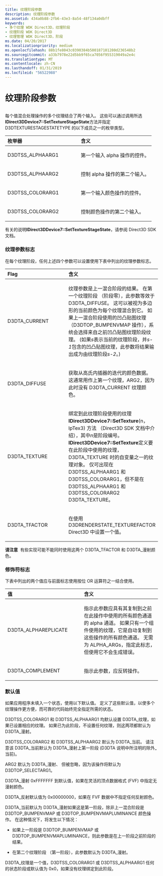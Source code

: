 ```yaml
---
title: 纹理阶段参数
description: 纹理阶段参数
ms.assetid: 434a0b88-2fb6-43e3-8a54-48f134a0dbff
keywords:
- 多个纹理 WDK Direct3D，纹理阶段
- 纹理阶段 WDK Direct3D
- 纹理管理 WDK Direct3D，阶段
ms.date: 04/20/2017
ms.localizationpriority: medium
ms.openlocfilehash: 88b1fe8043c0390384b500187101280d236548b2
ms.sourcegitcommit: a33b7978e22d5bb9f65ca7056f955319049a2e4c
ms.translationtype: MT
ms.contentlocale: zh-CN
ms.lasthandoff: 01/31/2019
ms.locfileid: "56522988"
---
```

# <a name="texture-stage-arguments"></a>纹理阶段参数


## <span id="ddk_texture_stage_arguments_gg"></span><span id="DDK_TEXTURE_STAGE_ARGUMENTS_GG"></span>


每个值混合处理操作的多个纹理结合了两个输入。 这些可以通过调用所选**IDirect3DDevice7::SetTextureStageState**方法并指定 D3DTEXTURESTAGESTATETYPE 的以下成员之一的枚举类型。

<table>
<colgroup>
<col width="50%" />
<col width="50%" />
</colgroup>
<thead>
<tr class="header">
<th align="left">枚举器</th>
<th align="left">含义</th>
</tr>
</thead>
<tbody>
<tr class="odd">
<td align="left"><p>D3DTSS_ALPHAARG1</p></td>
<td align="left"><p>第一个输入 alpha 操作的控件。</p></td>
</tr>
<tr class="even">
<td align="left"><p>D3DTSS_ALPHAARG2</p></td>
<td align="left"><p>控制 alpha 操作的第二个输入。</p></td>
</tr>
<tr class="odd">
<td align="left"><p>D3DTSS_COLORARG1</p></td>
<td align="left"><p>第一个输入颜色操作的控件。</p></td>
</tr>
<tr class="even">
<td align="left"><p>D3DTSS_COLORARG2</p></td>
<td align="left"><p>控制颜色操作的第二个输入。</p></td>
</tr>
</tbody>
</table>

 

有关的说明**IDirect3DDevice7::SetTextureStageState**，请参阅 Direct3D SDK 文档。

### <a name="span-idtextureargumentflagsspanspan-idtextureargumentflagsspantexture-argument-flags"></a><span id="texture_argument_flags"></span><span id="TEXTURE_ARGUMENT_FLAGS"></span>纹理参数标志

在每个纹理阶段，任何上述四个参数可以设置使用下表中列出的纹理参数标志。

<table>
<colgroup>
<col width="50%" />
<col width="50%" />
</colgroup>
<thead>
<tr class="header">
<th align="left">Flag</th>
<th align="left">含义</th>
</tr>
</thead>
<tbody>
<tr class="odd">
<td align="left"><p>D3DTA_CURRENT</p></td>
<td align="left"><p>纹理参数是上一混合阶段的结果。 在第一个纹理阶段 （阶段零），此参数等效于 D3DTA_DIFFUSE。 这可以被视为多边形的当前颜色为每个纹理混合到它。 如果上一混合阶段使用的凹凸贴图纹理 （D3DTOP_BUMPENVMAP 操作），系统会选择来自之前凹凸贴图纹理阶段纹理。 (如果<em>s</em>表示当前的纹理阶段，并<em>s-1</em>包含的凹凸贴图纹理，此参数将结果输出成为由纹理阶段<em>s-2</em>。)</p></td>
</tr>
<tr class="even">
<td align="left"><p>D3DTA_DIFFUSE</p></td>
<td align="left"><p>获取从高氏内插器的迭代的颜色数据。 这通常用作上第一个纹理，ARG2，因为此时没有 D3DTA_CURRENT 纹理颜色。</p></td>
</tr>
<tr class="odd">
<td align="left"><p>D3DTA_TEXTURE</p></td>
<td align="left"><p>绑定到此纹理阶段使用的纹理<strong>IDirect3DDevice7::SetTexture</strong>(n，lpTex3) 方法 （Direct3D SDK 文档中介绍），其中<em>n</em>是阶段编号。 <strong>IDirect3DDevice7::SetTexture</strong>定义要在此阶段中使用的纹理，D3DTA_TEXTURE 时的自变量之一的纹理对象。 仅可出现在 D3DTSS_ALPHAARG1 和 D3DTSS_COLORARG1，但不是在 D3DTSS_ALPHAARG1 和 D3DTSS_COLORARG2 D3DTA_TEXTURE。</p></td>
</tr>
<tr class="even">
<td align="left"><p>D3DTA_TFACTOR</p></td>
<td align="left"><p>在使用 D3DRENDERSTATE_TEXTUREFACTOR Direct3D 中设置一个值。</p></td>
</tr>
</tbody>
</table>

 

**请注意**  有些实现可能不能同时使用这两个 D3DTA\_TFACTOR 和 D3DTA\_漫射颜色。

 

### <a name="span-idmodifierflagsspanspan-idmodifierflagsspanmodifier-flags"></a><span id="modifier_flags"></span><span id="MODIFIER_FLAGS"></span>修饰符标志

下表中列出的两个值应与前面标志使用按位 OR 运算符之一结合使用。

<table>
<colgroup>
<col width="50%" />
<col width="50%" />
</colgroup>
<thead>
<tr class="header">
<th align="left">值</th>
<th align="left">含义</th>
</tr>
</thead>
<tbody>
<tr class="odd">
<td align="left"><p>D3DTA_ALPHAREPLICATE</p></td>
<td align="left"><p>指示此参数应具有其复制到之前在此操作中使用的所有颜色通道的 alpha 通道。 如果只有一个组件使用的纹理，它是自动复制到这些操作的所有颜色通道。 无需为 ALPHA_ARGs，指定此标志，但使用它不会生成错误。</p></td>
</tr>
<tr class="even">
<td align="left"><p>D3DTA_COMPLEMENT</p></td>
<td align="left"><p>指示此参数，应反转操作。</p></td>
</tr>
</tbody>
</table>

 

### <a name="span-iddefaultsspanspan-iddefaultsspandefaults"></a><span id="defaults"></span><span id="DEFAULTS"></span>默认值

如果应用程序未填入一个状态，使用以下默认值。 定义了这些默认值，以使多个纹理操作更方便，而可靠的代码始终完全指定所需的状态。

D3DTSS\_COLORARG1 和 D3DTSS\_ALPHAARG1 均默认设置 D3DTA\_纹理，如果已设置相应的纹理。 如果已为此阶段，不设置任何纹理，则这两项都默认为 D3DTA\_漫射。

D3DTSS\_COLORARG2 和 D3DTSS\_ALPHAARG2 默认为 D3DTA\_当前。 请注意该 D3DTA\_当前默认为 D3DTA\_漫射上第一阶段 (D3DTA 说明中所注明的除外\_当前)。

ARG2 默认为 D3DTA\_漫射、 但被忽略，因为该操作将默认为 D3DTOP\_SELECTARG1。

D3DTA\_漫射 0xFFFFFFF 到默认值，如果在灵活的顶点数据格式 (FVF) 中指定无漫射颜色。

D3DTA\_反射默认值为 0x00000000，如果在 FVF 数据中不指定任何反射颜色。

D3DTA\_当前默认为 D3DTA\_漫射如果这是第一阶段，除非上一混合阶段是 D3DTOP\_BUMPENVMAP 或 D3DTOP\_BUMPENVMAPLUMINANCE 颜色操作。 在这种情况下，将发生以下情况：

-   如果上一阶段是 D3DTOP\_BUMPENVMAP 或 D3DTOP\_BUMPENVMAPLUMINANCE，则此参数是在上一阶段之前阶段的结果。

-   在第二个纹理阶段 （第一阶段），此参数默认为 D3DTA\_漫射。

D3DTA\_纹理是一个值，D3DTSS\_COLORARG1 或 D3DTSS\_ALPHAARG1 任何的状态阶段或默认值为 0x0，如果没有纹理绑定到此阶段。

 

 





